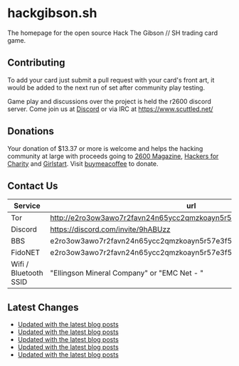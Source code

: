 # hackgibson.sh
The homepage for the open source Hack The Gibson // SH trading card game.


## Contributing

To add your card just submit a pull request with your card's front art, it would be added to the next run of set after community play testing.

Game play and discussions over the project is held the r2600 discord server. Come join us at [Discord](https://discord.com/invite/9hABUzz) or via IRC at https://www.scuttled.net/


## Donations

Your donation of $13.37 or more is welcome and helps the hacking community at large with proceeds going to [2600 Magazine](https://2600.com/), [Hackers for Charity](https://hackersforcharity.org) and [Girlstart](https://girlstart.org).  Visit [buymeacoffee](https://www.buymeacoffee.com/hackgibson.sh) to donate.


## Contact Us

Service | url
-|-
Tor | http://e2ro3ow3awo7r2favn24n65ycc2qmzkoayn5r57e3f56nvjwdcgg32ad.onion
Discord | https://discord.com/invite/9hABUzz
BBS | e2ro3ow3awo7r2favn24n65ycc2qmzkoayn5r57e3f56nvjwdcgg32ad.onion:23
FidoNET | e2ro3ow3awo7r2favn24n65ycc2qmzkoayn5r57e3f56nvjwdcgg32ad.onion:24554
Wifi / Bluetooth SSID | "Ellingson Mineral Company" or "EMC Net - <fidonet address>"

## Latest Changes
<!-- BLOG-POST-LIST:START -->
- [Updated with the latest blog posts](https://github.com/DFW2600/hackgibson.sh/commit/7f01c882f5f99266ecbe3e1a3a114d1363175ed7)
- [Updated with the latest blog posts](https://github.com/DFW2600/hackgibson.sh/commit/309151f60a69da1b5eb73b3a9712673dae330798)
- [Updated with the latest blog posts](https://github.com/DFW2600/hackgibson.sh/commit/dae9a5f8887363a2fee3154a9beb69ed5df10a8c)
- [Updated with the latest blog posts](https://github.com/DFW2600/hackgibson.sh/commit/cee3294fa762e3ff7465e9335ced2aebd743bf6b)
- [Updated with the latest blog posts](https://github.com/DFW2600/hackgibson.sh/commit/f8dde46c3719dd03cac74a6b7c617f6e3efa3546)
<!-- BLOG-POST-LIST:END -->
